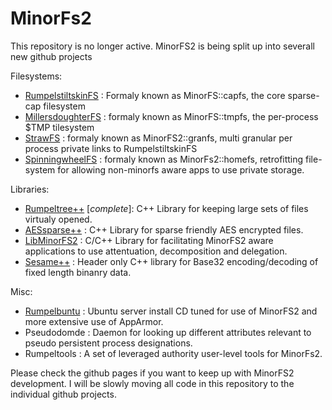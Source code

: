 MinorFs2
========

This repository is no longer active. MinorFS2 is being split up into severall new github projects

Filesystems:
* [RumpelstiltskinFS](https://github.com/pibara/RumpelstiltskinFS) : Formaly known as MinorFS::capfs, the core sparse-cap filesystem
* [MillersdoughterFS](https://github.com/pibara/MillersdaughterFS) : formaly known as MinorFS::tmpfs, the per-process $TMP tilesystem
* [StrawFS](https://github.com/pibara/StrawFS)           : formaly known as MinorFS2::granfs, multi granular per process private links to RumpelstiltskinFS
* [SpinningwheelFS](https://github.com/pibara/SpinningwheelFS)   : formaly known as MinorFs2::homefs, retrofitting file-system for allowing non-minorfs aware apps to use private storage.

Libraries:
* [Rumpeltree++](https://github.com/pibara/Rumpeltreepp) [*complete*]: C++ Library for keeping large sets of files virtualy opened.
* [AESsparse++](https://github.com/pibara/AESsparsepp)       : C++ Library for sparse friendly AES encrypted files.
* [LibMinorFS2](https://github.com/pibara/LibMinorFs2)       : C/C++ Library for facilitating MinorFS2 aware applications to use attentuation, decomposition and delegation.
* [Sesame++](https://github.com/pibara/sesamepp)          : Header only C++ library for Base32 encoding/decoding of fixed length binanry data.

Misc:

* [Rumpelbuntu](https://github.com/pibara/Rumpelbuntu)       : Ubuntu server install CD tuned for use of MinorFS2 and more extensive use of AppArmor.
* Pseudodomde       : Daemon for looking up different attributes relevant to pseudo persistent process designations.
* Rumpeltools       : A set of leveraged authority user-level tools for MinorFs2. 

Please check the github pages if you want to keep up with MinorFS2 development.
I will be slowly moving all code in this repository to the individual github projects.


